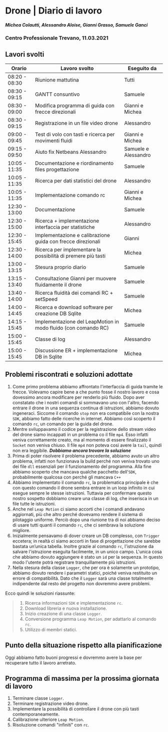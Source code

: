 # Drone | Diario di lavoro
##### Michea Colautti, Alessandro Aloise, Gianni Grasso, Samuele Ganci
### Centro Professionale Trevano, 11.03.2021

## Lavori svolti


|Orario        |Lavoro svolto                                                        |Eseguito da                 |
|--------------|---------------------------------------------------------------------|----------------------------|
|08:20 - 08:30 | Riunione mattutina		                                             |Tutti                       |
|08:30 - 09:15 | GANTT consuntivo                                                    |Samuele                     |
|08:30 - 09:00 | Modifica programma di guida con frecce direzionali                  |Gianni e Michea             |
|08:30 - 09:15 | Registrazione in un file video drone                                |Alessandro                  |
|09:00 - 09:45 | Test di volo con tasti e ricerca per movimenti fluidi               |Gianni e Michea             |
|09:15 - 09:50 | Aiuto fix Netbeans Alessandro                                       |Samuele e Alessandro        |
|10:05 - 11:35 | Documentazione e riordinamento files progettazione                  |Samuele                     |
|10:05 - 11:35 | Ricerca per dati statistici del drone                               |Alessandro                  |
|10:05 - 11:35 | Implementazione comando rc                                          |Gianni e Michea             |
|12:30 - 13:00 | Documentazione                                                      |Samuele                     |
|12:30 - 15:00 | Ricerca + implementazione interfaccia per statistiche               |Alessandro                  |
|12:30 - 15:45 | Implementazione e calibrazione guida con frecce direzionali         |Gianni                      |
|12:30 - 14:00 | Ricerca per implementare la possibilità di premere più tasti        |Michea                      |
|13:00 - 13:15 | Stesura proprio diario                                              |Samuele                     |
|13:15 - 13:40 | Consultazione Gianni per muovere fluidamente il drone               |Samuele                     |
|13:40 - 14:00 | Ricerca fluidità dei comandi RC + setSpeed                          |Samuele                     |
|14:00 - 14:45 | Ricerca e download software per creazione DB Sqlite                 |Michea                      |
|14:15 - 15:45 | Implementazione del LeapMotion in modo fluido (con comando RC)      |Samuele                     |
|15:00 - 15:45 | Classe di log                                                       |Alessandro                  |
|15:00 - 15:45 | Discussione ER + implementazione DB in Sqlite                       |Michea                      |

## Problemi riscontrati e soluzioni adottate

1. Come primo problema abbiamo affrontato l'interfaccia di guida tramite le frecce. Volevamo capire bene a che punto fosse il nostro lavoro e cosa dovessimo ancora modificare per renderlo più fluido. Dopo aver constatato che i nostri comandi si sommavano uno con l'altro, facendo entrare il drone in una sequenza continua di istruzioni, abbiamo dovuto ingeneraci. Siccome il comando `stop` non era compatibile con la nostra `SDK`, abbiamo fatto delle ricerche in internet. Abbiamo così scoperto il comando `rc`, un comando per la guida del drone.
2. Mentre sviluppavamo il codice per la registrazione dello stream video del drone siamo incappati in un problema co il file `mp4`. Esso infatti veniva correttamente creato, ma al momento di essere finalizzato il `Socket` non veniva chiuso. Il file `mp4` non poteva così avere la `tail`, quindi non era leggibile.
***Dobbiamo ancora trovare la soluzione***
3. Prima di poter risolvere il problema precedente, abbiamo avuto un altro problema, infatti non funzionava la build perché non veniva trovato uno dei file `dll`
essenziali per il funzionamento del programma. Alla fine abbiamo scoperto che mancava qualche pacchetto dell'`SDK`, probabilmente qualcosa con  perché gli mancava `C++`
4. Abbiamo implementato il comando `rc`, la problematica principale è che con questo comando il drone sembra entrare in un loop infinito in cui esegue sempre le stesse istruzioni. Tuttavia per confermare questo nostro sospetto dobbiamo creare una classe di log, che inserisca in un file tutte le istruzioni.
5. Anche nel `Leap Motion` ci siamo accorti che i comandi andavano aggiornati, più che altro perché dovevamo rendere il sistema di pilotaggio uniforme. Perciò dopo una riunione tra di noi abbiamo deciso di usare tutti quanti il comando `rc`, che ci sembrava la soluzione migliore.
6. Inizialmente pensavamo di dover creare un DB complesso, con `Trigger` eccetera; in realtà ci siamo accorti in fase di progettazione che sarebbe bastata un’unica tabella. Inoltre grazie al comando `rc`, l'istruzione da salvare l'istruzione eseguita facilmente, in un unico campo. L'unica cosa che abbiamo dovuto aggiungere è stato un `id` per la sequenza. In questo modo l'utente potrà registrare tranquillamente più istruzioni.
7. Nella stesura della classe `Logger`, che per ora è solamente un prototipo, abbiamo dovuto rendere i parametri statici, poiché veniva restituito un errore di compatibilità. Dato che il `Logger` sarà una classe totalmente indipendente dal resto del progetto non dovremmo avere problemi.

Ecco quindi le soluzioni riassunte:

> 1. Ricerca informazioni `SDK` e implementazione `rc`.
> 2. Download libreria e nuova installazione.
> 3. Inizio creazione di una classe `Logger`.
> 4. Conversione programma `Leap Motion`, per adattarlo al comando `rc`.
> 5. Utilizzo di membri statici.


## Punto della situazione rispetto alla pianificazione
Oggi abbiamo fatto buoni progressi e dovremmo avere la base per recuperare tutto il lavoro arretrato.

## Programma di massima per la prossima giornata di lavoro
1. Terminare classe `Logger`.
2. Terminare registrazione video drone.
3. Implementare la possibilità di controllare il drone con più tasti contemporaneamente.
4. Calibrazione ulteriore `Leap Motion`.
5. Risoluzione comandi "infiniti" con `rc`.
